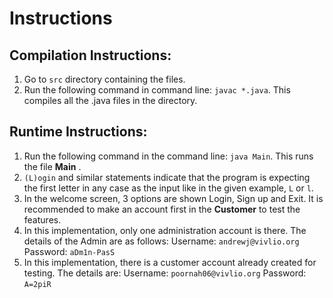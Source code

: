 # Instructions

## Compilation Instructions: 

1. Go to ```src``` directory containing the files.
2. Run the following command in command line: ```javac *.java```. This compiles all the .java files in the    directory.

## Runtime Instructions: 

1. Run the following command in the command line: ```java Main```. This runs the file **Main** .
2. ```(L)ogin``` and similar statements indicate that the program is expecting the first letter in any case as the input like in the given example, ```L``` or ```l```. 
3. In the welcome screen, 3 options are shown Login, Sign up and Exit. It is recommended to make an account first in the **Customer** to test the features. 
4. In this implementation, only one administration account is there.
    The details of the Admin are as follows:
    Username: ```andrewj@vivlio.org```
    Password: ```aDm1n-PasS```
5. In this implementation, there is a customer account already created for testing.
   The details are:
   Username: ```poornah06@vivlio.org```
   Password: ```A=2piR```
